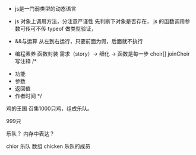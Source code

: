 - js是一门弱类型的动态语言
- js 对象上调用方法，分注意严谨性
先判断下对象是否存在，
js 的函数调用参数可传可不传
typeof 做类型验证，

- &&与运算
从左到右运行，只要前面为假，后面就不执行

- 编程素养
函数封装
需求（story）-> 细化 -> 函数是每一步
choir[] joinChoir
写注释
/*
* 功能
* 参数
* 返回值
* 作者时间
*/





鸡的王国 召集1000只鸡，组成乐队。

999只


乐队？ 内存中表达？

chior  乐队  数组
chicken  乐队的成员
